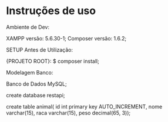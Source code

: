 # Instruções de uso
Ambiente de Dev:

XAMPP versão: 5.6.30-1;
Composer versão: 1.6.2;

SETUP Antes de Utilização:

{PROJETO ROOT}: $ composer install;



Modelagem Banco:

Banco de Dados MySQL;

create database restapi;

create table animal(
	id int primary key AUTO_INCREMENT,
    nome varchar(15),
    raca varchar(15),
    peso decimal(65, 3));

